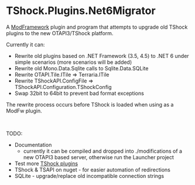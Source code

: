 # TShock.Plugins.Net6Migrator
A [ModFramework](https://github.com/DeathCradle/ModFramework.NET) plugin and program that attempts to upgrade old TShock plugins to the new OTAPI3/TShock platform.

Currently it can:

 - Rewrite old plugins based on .NET Framework (3.5, 4.5) to .NET 6 under simple scenarios (more scenarios will be added)
 - Rewrite old Mono.Data.Sqlite calls to Sqlite.Data.SQLite
 - Rewrite OTAPI.Tile.ITile => Terraria.ITile
 - Rewrite TShockAPI.ConfigFile => TShockAPI.Configuration.TShockConfig
 - Swap 32bit to 64bit to prevent bad format exceptions

The rewrite process occurs before TShock is loaded when using as a ModFw plugin.

<br/>

TODO:
 - Documentation
   - currently it can be compiled and dropped into ./modifications of a new OTAPI3 based server, otherwise run the Launcher project
 - Test more [TShock plugins](https://github.com/Pryaxis/Plugins)
 - TShock & TSAPI on nuget - for easier automation of redirections
 - SQLite - upgrade/replace old incompatible connection strings
